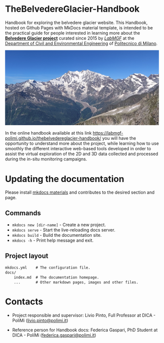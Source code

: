 # TheBelvedereGlacier-Handbook
Handbook for exploring the belvedere glacier website.
This Handbook, hosted on Github Pages with MkDocs material template, is intended to be the practical guide for people interested in learning more about the **[Belvedere Glacier project](https://thebelvedereglacier.it/)** curated since 2015 by *[LabMGF](https://labmgf.dica.polimi.it/)* at the [Department of Civil and Environmental Engineering](https://www.dica.polimi.it/) of [Politecnico di Milano](https://www.polimi.it/).

![Belvedere Glacier](docs/img/main.png)

In the online handbook available at this link https://labmgf-polimi.github.io/thebelvedereglacier-handbook/ you will have the opportunity to understand more about the project, while learning how to use smoothly the different interactive web-based tools developed in order to assist the virtual exploration of the 2D and 3D data collected and processed during the in-situ monitoring campaigns.

# Updating the documentation

Please install [mkdocs materials](https://squidfunk.github.io/mkdocs-material/) and contributes to the desired section and page.

## Commands

* `mkdocs new [dir-name]` - Create a new project.
* `mkdocs serve` - Start the live-reloading docs server.
* `mkdocs build` - Build the documentation site.
* `mkdocs -h` - Print help message and exit.

## Project layout

    mkdocs.yml    # The configuration file.
    docs/
        index.md  # The documentation homepage.
        ...       # Other markdown pages, images and other files.

# Contacts

* Project responsible and supervisor: Livio Pinto, Full Professor at DICA - PoliMi (livio.pinto@polimi.it)

* Reference person for Handbook docs: Federica Gaspari, PhD Student at DICA - PoliMi (federica.gaspari@polimi.it)
